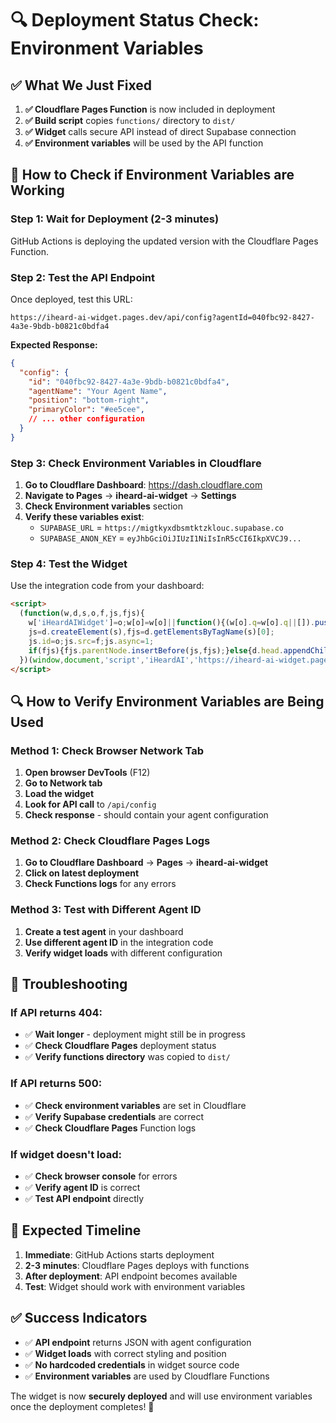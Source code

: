 # 🔍 Deployment Status Check: Environment Variables

## ✅ **What We Just Fixed**

1. **✅ Cloudflare Pages Function** is now included in deployment
2. **✅ Build script** copies `functions/` directory to `dist/`
3. **✅ Widget** calls secure API instead of direct Supabase connection
4. **✅ Environment variables** will be used by the API function

## 🧪 **How to Check if Environment Variables are Working**

### **Step 1: Wait for Deployment (2-3 minutes)**
GitHub Actions is deploying the updated version with the Cloudflare Pages Function.

### **Step 2: Test the API Endpoint**
Once deployed, test this URL:
```
https://iheard-ai-widget.pages.dev/api/config?agentId=040fbc92-8427-4a3e-9bdb-b0821c0bdfa4
```

**Expected Response:**
```json
{
  "config": {
    "id": "040fbc92-8427-4a3e-9bdb-b0821c0bdfa4",
    "agentName": "Your Agent Name",
    "position": "bottom-right",
    "primaryColor": "#ee5cee",
    // ... other configuration
  }
}
```

### **Step 3: Check Environment Variables in Cloudflare**

1. **Go to Cloudflare Dashboard**: https://dash.cloudflare.com
2. **Navigate to Pages** → **iheard-ai-widget** → **Settings**
3. **Check Environment variables** section
4. **Verify these variables exist**:
   - `SUPABASE_URL` = `https://migtkyxdbsmtktzklouc.supabase.co`
   - `SUPABASE_ANON_KEY` = `eyJhbGciOiJIUzI1NiIsInR5cCI6IkpXVCJ9...`

### **Step 4: Test the Widget**

Use the integration code from your dashboard:
```html
<script>
  (function(w,d,s,o,f,js,fjs){
    w['iHeardAIWidget']=o;w[o]=w[o]||function(){(w[o].q=w[o].q||[]).push(arguments)};
    js=d.createElement(s),fjs=d.getElementsByTagName(s)[0];
    js.id=o;js.src=f;js.async=1;
    if(fjs){fjs.parentNode.insertBefore(js,fjs);}else{d.head.appendChild(js);}
  })(window,document,'script','iHeardAI','https://iheard-ai-widget.pages.dev/widget.min.js?agentId=040fbc92-8427-4a3e-9bdb-b0821c0bdfa4');
</script>
```

## 🔍 **How to Verify Environment Variables are Being Used**

### **Method 1: Check Browser Network Tab**
1. **Open browser DevTools** (F12)
2. **Go to Network tab**
3. **Load the widget**
4. **Look for API call** to `/api/config`
5. **Check response** - should contain your agent configuration

### **Method 2: Check Cloudflare Pages Logs**
1. **Go to Cloudflare Dashboard** → **Pages** → **iheard-ai-widget**
2. **Click on latest deployment**
3. **Check Functions logs** for any errors

### **Method 3: Test with Different Agent ID**
1. **Create a test agent** in your dashboard
2. **Use different agent ID** in the integration code
3. **Verify widget loads** with different configuration

## 🚨 **Troubleshooting**

### **If API returns 404:**
- ✅ **Wait longer** - deployment might still be in progress
- ✅ **Check Cloudflare Pages** deployment status
- ✅ **Verify functions directory** was copied to `dist/`

### **If API returns 500:**
- ✅ **Check environment variables** are set in Cloudflare
- ✅ **Verify Supabase credentials** are correct
- ✅ **Check Cloudflare Pages** Function logs

### **If widget doesn't load:**
- ✅ **Check browser console** for errors
- ✅ **Verify agent ID** is correct
- ✅ **Test API endpoint** directly

## 🎯 **Expected Timeline**

1. **Immediate**: GitHub Actions starts deployment
2. **2-3 minutes**: Cloudflare Pages deploys with functions
3. **After deployment**: API endpoint becomes available
4. **Test**: Widget should work with environment variables

## ✅ **Success Indicators**

- ✅ **API endpoint** returns JSON with agent configuration
- ✅ **Widget loads** with correct styling and position
- ✅ **No hardcoded credentials** in widget source code
- ✅ **Environment variables** are used by Cloudflare Functions

The widget is now **securely deployed** and will use environment variables once the deployment completes! 🚀 